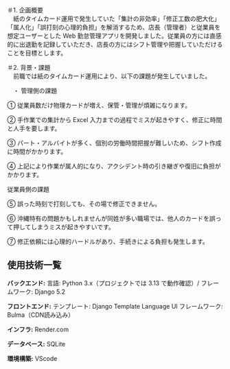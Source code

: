 ＃1. 企画概要  
　紙のタイムカード運用で発生していた「集計の非効率」「修正工数の肥大化」「属人化」「誤打刻の心理的負担」を解消するため、店長（管理者）と従業員を想定ユーザーとした
 Web 勤怠管理アプリを開発しました。従業員の方には直感的に出退勤を記録していただき、店長の方にはシフト管理や把握していただけることを目標とします。  

  
  ＃2. 背景・課題  
 　前職では紙のタイムカード運用により、以下の課題が発生していました。
  
 　・ 管理側の課題  

  ① 従業員数だけ物理カードが増え、保管・管理が煩雑になります。  

  ② 手作業での集計から Excel 入力までの過程でミスが起きやすく、修正に時間と人手を要します。  

  ③ パート・アルバイトが多く、個別の労働時間把握が難しいため、シフト作成に時間がかかります。

  ④ 上記により作業が属人的になり、アクシデント時の引き継ぎや復旧に負担がかかります。  

  従業員側の課題  

  ⑤ 誤った時刻で打刻しても、その場で修正できません。  

  ⑥ 沖縄特有の問題かもしれませんが同姓が多い職場では、他人のカードを誤って押してしまうミスが起きやすいです。  

  ⑦ 修正依頼には心理的ハードルがあり、手続きによる負担も発生します。  





## 使用技術一覧
**バックエンド:** 言語: Python 3.x（プロジェクトでは 3.13 で動作確認）/ フレームワーク: Django 5.2

**フロントエンド:** テンプレート: Django Template Language  UI フレームワーク: Bulma（CDN読み込み）

**インフラ:** Render.com  

**データベース:** SQLite  

**環境構築:** VScode

  
  
　　
     

